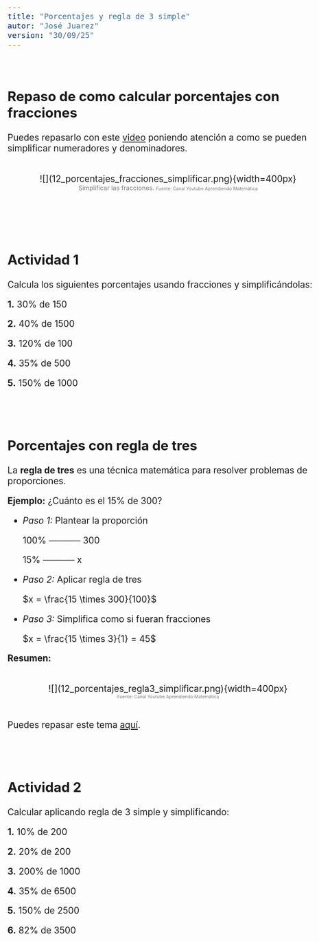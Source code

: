 ```yaml
---
title: "Porcentajes y regla de 3 simple"
autor: "José Juarez"
version: "30/09/25"
---
```


<span hidden>Local path of the file: "H:/cfr/mat1/"</span>
<span hidden>Local path of images: "H:/cfr/mat1/_i/"</span>

<br>

<!-- *** GUIDE START *** -->

## Repaso de como calcular porcentajes con fracciones

Puedes repasarlo con este [video](https://www.youtube.com/watch?v=TGyHGwhS90A&list=PLFx6eqvnPSu6-G9r2762XHiUJOoad0CZA&index=1) poniendo atención a como se pueden simplificar numeradores y denominadores.

<!-- Image -->
<br>
   <center>![](12_porcentajes_fracciones_simplificar.png){width=400px}</center>
   <center>
      <span class="grey3 size70">Simplificar las fracciones. </span>
      <span class="grey3 size50">Fuente: Canal Youtube Aprendiendo Matemática</span>
   </center>
<br>


<br><br>


## Actividad 1

Calcula los siguientes porcentajes usando fracciones y simplificándolas:

**1.** 30% de 150

**2.** 40% de 1500

**3.** 120% de 100

**4.** 35% de 500

**5.** 150% de 1000


<br><br>


## Porcentajes con regla de tres

La **regla de tres** es una técnica matemática para resolver problemas de proporciones. 

**Ejemplo:** ¿Cuánto es el 15% de 300?

- *Paso 1:* Plantear la proporción

   100% ───── 300

   15%  ───── x
 
- *Paso 2:* Aplicar regla de tres

   $x = \frac{15 \times 300}{100}$

- *Paso 3:* Simplifica como si fueran fracciones

   $x = \frac{15 \times 3}{1} = 45$

**Resumen:**

<!-- Image -->
<br>
   <center>![](12_porcentajes_regla3_simplificar.png){width=400px}</center>
   <center>
      <span class="grey3 size70"></span>
      <span class="grey3 size50">Fuente: Canal Youtube Aprendiendo Matemática</span>
   </center>
<br>

Puedes repasar este tema [aquí](https://www.youtube.com/watch?v=N473Ivvi0a4&list=PLFx6eqvnPSu6-G9r2762XHiUJOoad0CZA&index=5).


<br><br>


## Actividad 2

Calcular aplicando regla de 3 simple y simplificando:

**1.** 10% de 200

**2.** 20% de 200

**3.** 200% de 1000

**4.** 35% de 6500

**5.** 150% de 2500

**6.** 82% de 3500





<!-- *** GUIDE END *** -->


<!-- *** GUIDE AUXILIARY TEMPLATES *** -->


<div hidden>


<!-- Learning objectives very briefly -->
<span class="grey3 size85">.</span>

<!-- Image -->
<br>
   <center>![](){width=400px}</center>
   <center>
      <span class="grey3 size70">. </span>
      <span class="grey3 size50">Fuente: </span>
   </center>
<br>

<!-- Videos: change XXX to the video-id and put time (seconds) -->
<!-- Yotube with start point -->
👉 [Mira este momento clave en el video](https://www.youtube.com/watch?v=XXX&t=123s)
🎬 [Un fragmento que vale la pena ver](https://www.youtube.com/watch?v=XXX&t=123s)
🔎 [Este detalle del video te va a interesar](https://www.youtube.com/watch?v=XXX&t=123s)
⚡ [Dale play a esta parte y fijate qué pasa](https://www.youtube.com/watch?v=XXX&t=123s)
<!-- Youtubetrimmer with start and end point -->
👉 [Mirá este momento puntual del video](https://youtubetrimmer.com/view/?v=XXX&start=120&end=150&loop=0)
🎬 [Este fragmento explica justo lo que necesitamos](https://youtubetrimmer.com/view/?v=XXX&start=120&end=150&loop=0)
⚡ [Dale play a esta parte y sacá tus conclusiones](https://youtubetrimmer.com/view/?v=XXX&start=120&end=150&loop=0)
🔎 [Fijate qué pasa en este momento](https://youtubetrimmer.com/view/?v=XXX&start=120&end=150&loop=0)

<!-- Visible story or anecdote -->
<span class="grey3 size85">...</span>

<!-- Sections -->
<br><span class="grey3 size70">🔁 Repaso:</span>
<br><span class="grey3 size70">🛠️ Trabajo:</span>
<br><span class="grey3 size70">📘 Teoría:</span>
<br><span class="grey3 size70">✅ Autoevaluación:</span>
<br><span class="grey3 size70">📝 Práctica:</span>
**1.**  **:**
**2.** **:** 

<!-- Solutions -->
<div class="grey3 size70">.</div>


</div>


<!-- Guide style definitions -->
<style>
/* Colors */
.grey1 {color: #b3b3b3;} /* my light-grey */
.grey2 {color: #999999;} /* my middle-grey */
.grey3 {color: #808080;} /* my dark-grey */
.blue1 {color: #6495ed;} /* nvim blue */
.blue2 {color: #276cdf;} /* Andrew Ng Blue */
.sky1 {color: #7dbed8;} /* nvim sky */
.sky2 {color: #27a2db;}   /* my sky */
.green {color: #81b524;} /* my green */
.red1 {color: #ec5469;} /* my coral-red */
.red2 {color: #f44336;} /* my red */
.rose {color: #ec9998:} /* nvim rose */
.gold {color: #df9d43;} /* Andrew Ng gold */
.orange1 {color: #fda556;} /* nvim orange */
.orange2 {color: #ff9505;} /*Andrew Ng orange */
.purple1 {color: #ff40ff;} /* Andrew Ng purple */
.purple2 {color: #d164d7;} /* Andrew Ng purple */
/* Font Size */
.size90 {font-size: 0.9em;}
.size85 {font-size: 0.85em;}
.size80 {font-size: 0.8em;}
.size70 {font-size: 0.7em;}
.size60 {font-size: 0.6em;}
.size50 {font-size: 0.5em;}
/* Document General Font Size */
body {font-size: 1.3em;}
</style>
<!-- Use <span> inline and <div> with several lines --->
